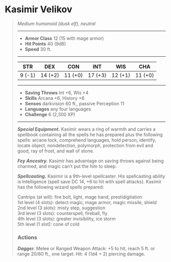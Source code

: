 # Kasimir Velikov
>*Medium humanoid (dusk elf), neutral*
>___
>- **Armor Class** 12 (15 with mage armor)
>- **Hit Points** 40 (9d8)
>- **Speed** 30 ft.
>___
>|STR|DEX|CON|INT|WIS|CHA|
>|:---:|:---:|:---:|:---:|:---:|:---:|
>|9 (-1)|14 (+2)|11 (+0)|17 (+3)|12 (+1)|11 (+0)|
>___
>- **Saving Throws** Int +6, Wis +4
>- **Skills** Arcana +6, History +6
>- **Senses** darkvision 60 ft., passive Perception 11
>- **Languages** any four languages
>- **Challenge** 6 (2,300 XP)
>___
>***Special Equipment.*** Kasimir wears a ring of warmth and carries a spellbook containing all the spells he has prepared plus the following spells: arcane lock, comprehend languages, hold person, identify, locate object, nondetection, polymorph, protection from evil and good, ray of frost, and wall of stone.  
>
>***Fey Ancestry.*** Kasimir has advantage on saving throws against being charmed, and magic can't put the him to sleep.  
>
>***Spellcasting.*** Kasimir is a 9th-level spellcaster. His spellcasting ability is Intelligence (spell save DC 14, +6 to hit with spell attacks). Kasimir has the following wizard spells prepared:  
>
>Cantrips (at will): fire bolt, light, mage hand, prestidigitation  
>1st level (4 slots): detect magic, mage armor, magic missile, shield  
>2nd level (3 slots): misty step, suggestion  
>3rd level (3 slots): counterspell, fireball, fly  
>4th level (3 slots): greater invisibility, ice storm  
>5th level (1 slot): cone of cold  
>
>### Actions
>***Dagger.*** Melee  or Ranged Weapon Attack: +5 to hit, reach 5 ft. or range 20/60 ft., one target. Hit: 4 (1d4 + 2) piercing damage.